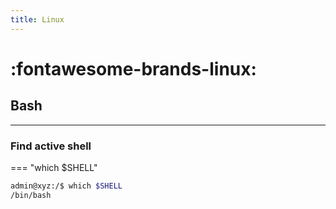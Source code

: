```yaml
---
title: Linux
---
```


# :fontawesome-brands-linux:


## Bash

---

### Find active shell

=== "which $SHELL"

```bash
admin@xyz:/$ which $SHELL
/bin/bash
```